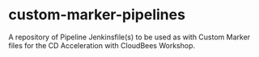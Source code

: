 # custom-marker-pipelines
A repository of Pipeline Jenkinsfile(s) to be used as with Custom Marker files for the CD Acceleration with CloudBees Workshop.
